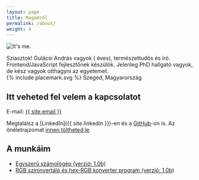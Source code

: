 ```yaml
---
layout: page
title: Magamról
permalink: /about/
weight: 4
---
```


<div>
  <div style="">
    <img class="profile-picture" src="{{ site.url}}/assets/basic/me-min.jpg" alt="It's me."/>
  </div>
  <div style="max-width:650px;">
    <p>Sziasztok! Gulácsi András vagyok (<span id="age"></span> éves), természettudós és író. Frontend/JavaScript fejlesztőnek készülök. Jelenleg PhD hallgató vagyok, de kész vagyok otthagyni az egyetemet.<br />
      <span>{% include placemark.svg %}</span>
      <span id="adress">Szeged, Magyarország</span>
    </p>
  </div>
</div>

<script type="text/javascript">
/* Function calculate my age. */
function getAge(year, month, day, id) {
    "use strict";
    var now = new Date();
    var then = new Date(year, month, day);
    var nowYear = now.getFullYear();
    var age = nowYear - then.getFullYear() - 1;
    var nowMonth = now.getMonth();
    var nowDay = now.getDate();
    if (nowMonth >= month && nowDay >= day) {
        age += 1;
        document.getElementById(id).innerHTML = age;
    } else {
        document.getElementById(id).innerHTML = age;
    }
    return;
}
</script>
<script>window.onload = getAge(1990, 8, 2,"age");</script>

<p style="clear: both"></p>

## Itt veheted fel velem a kapcsolatot

E-mail: <a title="e-mail" href="mailto:{{ site.email }}">{{ site.email }}</a>

Megtalálsz a [LinkedIn]({{ site.linkedin }})-en és a [GitHub](https://github.com/SalsaBoy990)-on is. Az önéletrajzomat [innen töltheted le](https://www.docdroid.net/cGLwe5U/gulacsiandrasoneletrajz2017.pdf).

## A munkáim
* [Egyszerű számológép (verzió: 1.0b)](/simpleCalculator.html)
* [RGB színinvertáló és hex-RGB konverter program (verzió: 1.0b)](/colours.html)